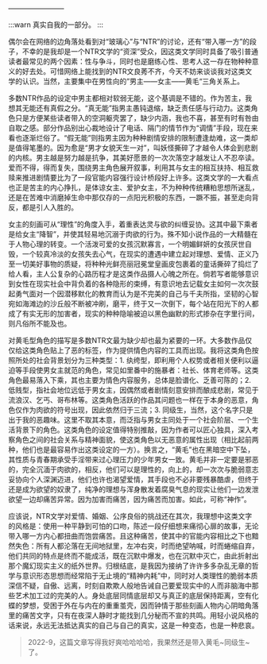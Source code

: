 ————————

:::warn
真实自我的一部分。
:::

偶尔会在网络的边角落处看到对“玻璃心”与“NTR”的讨论，还有“带入哪一方”的段子，不幸的是我却是一个NTR文学的“资深”受众，因这类文学同时具备了吸引普通读者最常见的两个因素：性与争斗，同时也是磨练心性、思考人这一存在物种种意义的好去处。可惜网络上能找到的NTR文良莠不齐，今天不妨来谈谈我对这类文学的认识。当然，主要集中在男性向的”男主——女主——黄毛“三角关系上。

多数NTR作品的设定中男主都相对软弱无能，这个基调是不错的。作为苦主，我想其无能还有真假之分。“真无能”指男主愚钝退缩，缺乏责任感与行动力。这类角色只是方便某些读者带入的空洞躯壳罢了，缺少内涵，我也不喜，甚至有时有咎由自取之感。部分作品别出心裁地设计了电话、隔门的情节作为“调情”手段，现在来看也逐渐烂俗了。“假无能”则指男主因为种种剧情安排的限制遭逢劫难，这一类却是值得笔墨的。因为愈是“男才女貌天生一对”，叫妖怪撕碎了才越令人体会到悲剧的内核。男主越是努力越是抗争，其美好愿景的一次次落空才越发让人不忍卒读。爱而不得，得而复失，围绕男主角色展开叙事，利用其与女主的相互扶持、相互救赎来推进剧情要比为了一段官能内容强行设计桥段好上许多。这类文学的一大看点也正是苦主的内心挣扎，是体谅女主、爱护女主，不为种种传统糟粕思想所迷乱，还是在苦难中消磨掉生命中那仅存的一点阳光积极的东西，一蹶不振，甚至走向背反，都是引人入胜的。

女主的刻画可从“理性”的角度入手，着重表达灵与欲的纠缠妥协。这其中最下乘者是给女主“降智”，并使其轻易地沉溺于肉欲的行为。殊不知小说作品的一大精髓在于人物心理的转变。一个活泼可爱的女孩沉默寡言，一个明媚鲜妍的女孩厌世自毁，一个较真冷淡的女孩失去心气，在现实的遭遇中建立起对理想、爱情、正义乃至一切美好事物的质疑，将种种光鲜亮丽冠冕堂皇画皮包裹着的童话撕碎了捣烂了给人看，主人公复杂的心路历程才是这类作品摄人心魄之所在。倘若写者能够意识到女性在现实社会中背负着的各种隐形的束缚，有意识地去记载女主如何一次次鼓起勇气面对一个因潜移默化的教育而认为是不完美的自己与千夫所指，坚韧的心智宛如海滩边的沙丘般不断被冲刷，磨平，终于又一次倒下，每个站在阳光下的人都成了有实无形的加害者，现实的种种隐喻被迫以黑色幽默的形式掺杂在字里行间，则凡俗所不能及也。

对黄毛型角色的描写是多数NTR文最为缺少却也最为紧要的一环。大多数作品仅仅给这类角色贴上了恶的标签，作为提供情色内容的工具而出现。我将这类角色按照所处的社会背景划分为三种类型：1. 纨绔型，即利用个人权势或者相关便利以逼迫等手段使男女主就范的角色，常见如里番中的施暴者：社长、体育老师等。这类角色最易落入下乘，其也主要为情色内容服务，总体是脸谱化、乏善可陈的；2. 低贱型，指社会地位远低于男女主，因偶然或者剧情刻意安排而酿成悲剧，常见于流浪汉、乞丐、哥布林等。这类角色活跃的作品其问题也一样在于本身的恶意，角色仅作为肉欲的符号出现，因此依然归于三流；3. 同级生，当然，这个名字只是出于我的恶趣味。这里不取其本意，而泛指与男女主同处于一个社会阶层、一个生活背景下的角色。这类角色的设定值得特别推敲，因为作者可以匠心独具，深入考察角色之间的社会关系与精神面貌，使这类角色以无恶意的属性出现（相比起前两种，他们也是最容易作出这类设定的一方）。换言之，“黄毛”也在黑暗空中下坠，其性质与青春期承受手淫带来过心理压力的少年男女一致。黄毛并非一定要是邪恶的，完全沉湎于肉欲的，相反，他们可以是理性的，向上的，却一次次与脆弱意志妥协向个人深渊迈进，他们也许也渴望爱情，其手段也不必非要残暴酷虐，但终于还是成为欲望的奴隶了，纯净的理想与浑身散发着腐臭气息的现实让他们一边发泄欲望一边却痛苦异常。因为加害而痛苦，因为痛苦而加害。如此，可称“神作”。

应该说，NTR文学对爱情、婚姻、公序良俗的挑战还在其次，我理想中这类文字的风格是：使用一种平静到可怕的口吻，陈述一段仔细想来痛彻心扉的故事，无论带入哪一方内心都扭曲而饱尝痛苦。且这种痛苦，使其中的官能内容相比之下也黯然失色：所有人都沦落在无间地狱里，左冲右突，时而绝望呐喊，时而蜷缩自弃，他们共同的特点是终而不能成活，既在沉默中爆发，也在沉默中灭亡，由此折射出那个魔幻现实主义的纸外世界。归根结底，是我因为接纳了许许多多杂乱无章的哲学与意识形态思想而经常陷于无止境的“精神内耗”中，同时对人类理性的脆弱本质深信不疑，自傲、远离，时刻自欺欺人般地告诫自己要爱现实中的人而非脑海中那些艺术加工过的完美的人。身处底层同情底层却又与真正的底层保持距离，空有化蝶的梦想，受困于外在与内在的重重茧壳，因而钟情于那些刻画人物内心阴暗角落里的痛苦文字，只有在夜深人静时才能找到几分秘而不宣的共鸣。用轻小说风格的话来说，永远无法抵达真实的自己与自己的真实，这是一种变态，也是一种悲哀。

> 2022-9，这篇文章写得我好爽哈哈哈哈，我果然还是带入黄毛~同级生~了。
